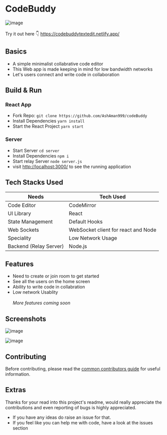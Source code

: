 # CodeBuddy
![image](https://github.com/AshAman999/codeBuddy/actions/workflows/node.js.yml/badge.svg)
<br><br>
Try it out here 👇
https://codebuddytextedit.netlify.app/

## Basics

- A simple minimalist collabrative code editor
- This Web app is made keeping in mind for low bandwidth networks
- Let's users connect and write code in collaboration

## Build & Run
### React App
- Fork Repo: `git clone https://github.com/AshAman999/codeBuddy`
- Install Dependencies `yarn install`
- Start the React Project `yarn start`<br>
### Server
- Start Server `cd server`
- Install Dependencies `npm i`
- Start relay Server `node server.js`
- visit [http://localhost:3000/](http://localhost:3000/) to see the running application

## Tech Stacks Used

| Needs                  | Tech Used                           |
| ---------------------- | ----------------------------------- |
| Code Editor            | CodeMirror                          |
| UI Library             | React                               |
| State Management       | Default Hooks                       |
| Web Sockets            | WebSocket client for react and Node |
| Speciality             | Low Network Usage                   |
| Backend (Relay Server) | Node.js                             |

## Features

- Need to create or join room to get started
- See all the users on the home screen
- Ability to write code in collabration
- Low network Usablity<br><br>
*More features coming soon*

## Screenshots

![image](https://user-images.githubusercontent.com/57723319/199150779-9094c33e-8035-4417-bfeb-e1e3f1ec8194.png)

![image](https://user-images.githubusercontent.com/33085535/199157082-07b7c8e8-2b7e-4ffd-95f4-30ddffb9a28d.png)

## Contributing
Before contributing, please read the [common contributors guide](https://opensource.guide/) for useful information.
## Extras

Thanks for your read into this project's readme, would really appreciate the contributions and even reporting of bugs is highly appreciated.

- If you have any ideas do raise an issue for that.
- If you feel like you can help me with code, have a look at the issues section
